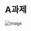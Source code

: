 # A과제

![image](https://github.com/choco5732/Personal_Project_Retrofit/assets/81561579/223173aa-be46-43aa-b24f-a342c6e320ab)


